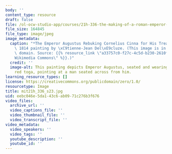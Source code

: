 ```yaml
---
body: ''
content_type: resource
draft: false
file: /ol-ocw-studio-app/courses/21h-336-the-making-of-a-roman-emperor-spring-2023/mit21h_336_s23.jpg
file_size: 164845
file_type: image/jpeg
image_metadata:
  caption: "*The Emperor Augustus Rebuking Cornelius Cinna for His Treachery*, an\
    \ 1814 painting by \xC9tienne-Jean Del\xE9cluze. (This image is in the public\
    \ domain. Source: {{% resource_link \"a33757c0-f27c-4c5d-b230-2610f99bc959\" \"\
    Wikimedia Commons\" %}}.)"
  credit: ''
  image-alt: This painting depicts Emperor Augustus, seated and wearing a white and
    red toga, pointing at a man seated across from him.
learning_resource_types: []
license: https://creativecommons.org/publicdomain/zero/1.0/
resourcetype: Image
title: mit21h_336_s23.jpg
uid: eebc046e-5da1-43c6-ab09-71c276b3f676
video_files:
  archive_url: ''
  video_captions_file: ''
  video_thumbnail_file: ''
  video_transcript_file: ''
video_metadata:
  video_speakers: ''
  video_tags: ''
  youtube_description: ''
  youtube_id: ''
---
```

